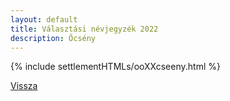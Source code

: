 ```yaml
---
layout: default
title: Választási névjegyzék 2022
description: Őcsény
---
```


{% include settlementHTMLs/ooXXcseeny.html %}

[Vissza](./)